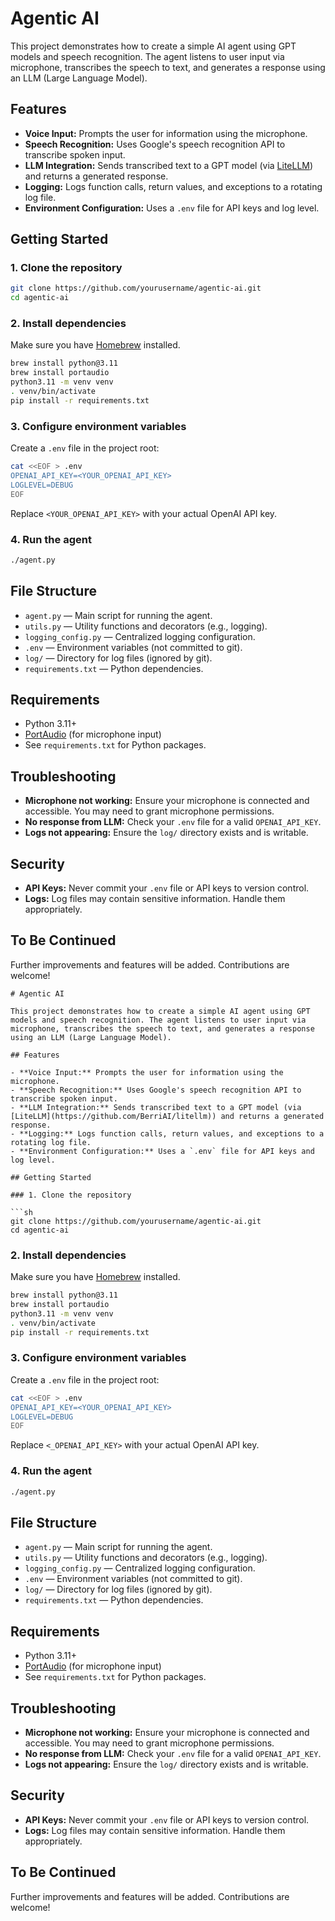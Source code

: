# Agentic AI

This project demonstrates how to create a simple AI agent using GPT models and speech recognition. The agent listens to user input via microphone, transcribes the speech to text, and generates a response using an LLM (Large Language Model).

## Features

- **Voice Input:** Prompts the user for information using the microphone.
- **Speech Recognition:** Uses Google's speech recognition API to transcribe spoken input.
- **LLM Integration:** Sends transcribed text to a GPT model (via [LiteLLM](https://github.com/BerriAI/litellm)) and returns a generated response.
- **Logging:** Logs function calls, return values, and exceptions to a rotating log file.
- **Environment Configuration:** Uses a `.env` file for API keys and log level.

## Getting Started

### 1. Clone the repository

```sh
git clone https://github.com/yourusername/agentic-ai.git
cd agentic-ai
```

### 2. Install dependencies

Make sure you have [Homebrew](https://brew.sh/) installed.

```sh
brew install python@3.11
brew install portaudio
python3.11 -m venv venv
. venv/bin/activate
pip install -r requirements.txt
```

### 3. Configure environment variables

Create a `.env` file in the project root:

```sh
cat <<EOF > .env
OPENAI_API_KEY=<YOUR_OPENAI_API_KEY>
LOGLEVEL=DEBUG
EOF
```

Replace `<YOUR_OPENAI_API_KEY>` with your actual OpenAI API key.

### 4. Run the agent

```sh
./agent.py
```

## File Structure

- `agent.py` — Main script for running the agent.
- `utils.py` — Utility functions and decorators (e.g., logging).
- `logging_config.py` — Centralized logging configuration.
- `.env` — Environment variables (not committed to git).
- `log/` — Directory for log files (ignored by git).
- `requirements.txt` — Python dependencies.

## Requirements

- Python 3.11+
- [PortAudio](http://www.portaudio.com/) (for microphone input)
- See `requirements.txt` for Python packages.

## Troubleshooting

- **Microphone not working:** Ensure your microphone is connected and accessible. You may need to grant microphone permissions.
- **No response from LLM:** Check your `.env` file for a valid `OPENAI_API_KEY`.
- **Logs not appearing:** Ensure the `log/` directory exists and is writable.

## Security

- **API Keys:** Never commit your `.env` file or API keys to version control.
- **Logs:** Log files may contain sensitive information. Handle them appropriately.

## To Be Continued

Further improvements and features will be added. Contributions are welcome!

```<!-- filepath: /Users/jcook/repo/agentic-ai/README.md -->
# Agentic AI

This project demonstrates how to create a simple AI agent using GPT models and speech recognition. The agent listens to user input via microphone, transcribes the speech to text, and generates a response using an LLM (Large Language Model).

## Features

- **Voice Input:** Prompts the user for information using the microphone.
- **Speech Recognition:** Uses Google's speech recognition API to transcribe spoken input.
- **LLM Integration:** Sends transcribed text to a GPT model (via [LiteLLM](https://github.com/BerriAI/litellm)) and returns a generated response.
- **Logging:** Logs function calls, return values, and exceptions to a rotating log file.
- **Environment Configuration:** Uses a `.env` file for API keys and log level.

## Getting Started

### 1. Clone the repository

```sh
git clone https://github.com/yourusername/agentic-ai.git
cd agentic-ai
```

### 2. Install dependencies

Make sure you have [Homebrew](https://brew.sh/) installed.

```sh
brew install python@3.11
brew install portaudio
python3.11 -m venv venv
. venv/bin/activate
pip install -r requirements.txt
```

### 3. Configure environment variables

Create a `.env` file in the project root:

```sh
cat <<EOF > .env
OPENAI_API_KEY=<YOUR_OPENAI_API_KEY>
LOGLEVEL=DEBUG
EOF
```

Replace `<_OPENAI_API_KEY>` with your actual OpenAI API key.

### 4. Run the agent

```sh
./agent.py
```

## File Structure

- `agent.py` — Main script for running the agent.
- `utils.py` — Utility functions and decorators (e.g., logging).
- `logging_config.py` — Centralized logging configuration.
- `.env` — Environment variables (not committed to git).
- `log/` — Directory for log files (ignored by git).
- `requirements.txt` — Python dependencies.

## Requirements

- Python 3.11+
- [PortAudio](http://www.portaudio.com/) (for microphone input)
- See `requirements.txt` for Python packages.

## Troubleshooting

- **Microphone not working:** Ensure your microphone is connected and accessible. You may need to grant microphone permissions.
- **No response from LLM:** Check your `.env` file for a valid `OPENAI_API_KEY`.
- **Logs not appearing:** Ensure the `log/` directory exists and is writable.

## Security

- **API Keys:** Never commit your `.env` file or API keys to version control.
- **Logs:** Log files may contain sensitive information. Handle them appropriately.

## To Be Continued

Further improvements and features will be added. Contributions are welcome!
